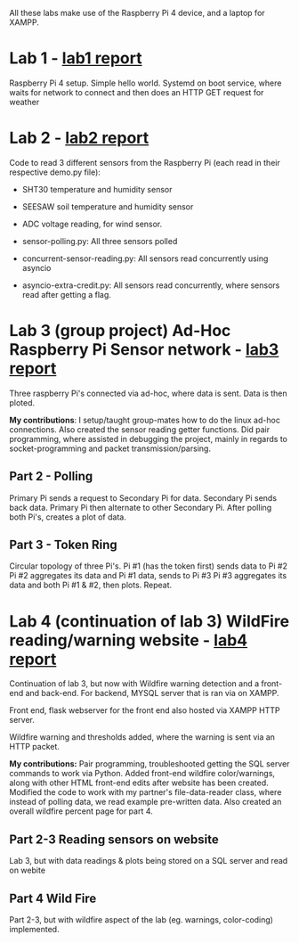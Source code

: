 All these labs make use of the Raspberry Pi 4 device, and a laptop for XAMPP.

# Lab 1 - [lab1 report](https://drive.google.com/file/d/1sdROprX0mL9JBaH1SvOBbSq_qHte7YP7/view?usp=sharing)
Raspberry Pi 4 setup. Simple hello world. Systemd on boot service, where waits for network to connect and then does an HTTP GET request for weather

# Lab 2 - [lab2 report](https://drive.google.com/file/d/1_uOUWwGd-EMFdpVDmhyMQN4rafyR_L4Z/view?usp=sharing)
Code to read 3 different sensors from the Raspberry Pi (each read in their respective demo.py file):
* SHT30 temperature and humidity sensor
* SEESAW soil temperature and humidity sensor
* ADC voltage reading, for wind sensor.

* sensor-polling.py: All three sensors polled

* concurrent-sensor-reading.py: All sensors read concurrently using asyncio 

* asyncio-extra-credit.py: All sensors read concurrently, where sensors read after getting a flag.

# Lab 3 (group project) Ad-Hoc Raspberry Pi Sensor network - [lab3 report](https://drive.google.com/file/d/1KNI8JMOvU63eRIEXWZDDM5CZKKzS2LRS/view?usp=sharing)
Three raspberry Pi's connected via ad-hoc, where data is sent. Data is then ploted.

**My contributions**: 
I setup/taught group-mates how to do the linux ad-hoc connections. Also created the sensor reading getter functions. Did pair programming, where assisted in debugging the project, mainly in regards to socket-programming and packet transmission/parsing. 

## Part 2 - Polling
Primary Pi sends a request to Secondary Pi for data. Secondary Pi sends back data. Primary Pi then alternate to other Secondary Pi. After polling both Pi's, creates a plot of data.
## Part 3 - Token Ring
Circular topology of three Pi's. 
Pi #1 (has the token first) sends data to Pi #2
Pi #2 aggregates its data and Pi #1 data, sends to Pi #3
Pi #3 aggregates its data and both Pi #1 & #2, then plots.
Repeat.

# Lab 4 (continuation of lab 3) WildFire reading/warning website - [lab4 report](https://drive.google.com/file/d/1GApGWuNkP6MsItSJ7ehjSOaLXeLpRvgl/view?usp=sharing)

Continuation of lab 3, but now with Wildfire warning detection and a front-end and back-end. For backend, MYSQL server that is ran via on XAMPP.

Front end, flask webserver for the front end also hosted via XAMPP HTTP server.

Wildfire warning and thresholds added, where the warning is sent via an HTTP packet.

**My contributions:**
Pair programming, troubleshooted getting the SQL server commands to work via Python. Added front-end wildfire color/warnings, along with other HTML front-end edits after website has been created. Modified the code to work with my partner's file-data-reader class, where instead of polling data, we read example pre-written data. Also created an overall wildfire percent page for part 4.

## Part 2-3 Reading sensors on website
Lab 3, but with data readings & plots being stored on a SQL server and read on webite

## Part 4 Wild Fire
Part 2-3, but with wildfire aspect of the lab (eg. warnings, color-coding) implemented.



